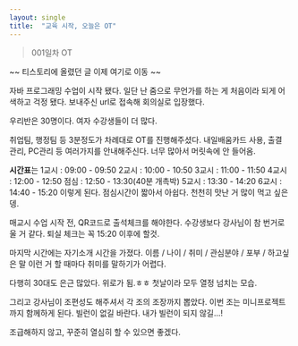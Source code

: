 ```yaml
---
layout: single
title:  "교육 시작, 오늘은 OT"
---
```



> 001일차 OT

~~ 티스토리에 올렸던 글 이제 여기로 이동 ~~


자바 프로그래밍 수업이 시작 됐다.
일단 난 줌으로 무언가를 하는 게 처음이라 되게 어색하고 걱정 됐다.
보내주신 url로 접속해 회의실로 입장했다.

 

우리반은 30명이다.
여자 수강생들이 더 많다.

 

취업팀, 행정팀 등 3분정도가 차례대로 OT를 진행해주셨다.
내일배움카드 사용, 출결 관리, PC관리 등 여러가지를 안내해주신다.
너무 많아서 머릿속에 안 들어옴.

 

**시간표**는
1교시 : 09:00 - 09:50
2교시 : 10:00 - 10:50
3교시 : 11:00 - 11:50
4교시 : 12:00 - 12:50
점심 : 12:50 - 13:30(40분 개촉박)
5교시 : 13:30 - 14:20
6교시 : 14:40 - 15:20
이렇게 된다. 점심시간이 짧아서 아쉽다. 천천히 맛난 거 많이 먹고 싶은뎅.

 

매교시 수업 시작 전, QR코드로 출석체크를 해야한다.
수강생보다 강사님이 참 번거로울 거 같다.
퇴실 체크는 꼭 15:20 이후에 할것.

 

마지막 시간에는 자기소개 시간을 가졌다.
이름 / 나이 / 취미 / 관심분야 / 포부 / 하고싶은 말
이런 거 할 때마다 취미를 말하기가 어렵다.

 

다행히 30대도 은근 많았다. 위로가 됨.ㅎㅎ
첫날이라 모두 열정 넘치는 모습.

 

그리고 강사님이 조편성도 해주셔서 각 조의 조장까지 뽑았다.
이번 조는 미니프로젝트까지 함께하게 된다.
빌런이 없길 바란다. 내가 빌런이 되지 않길...!

 

조급해하지 않고, 꾸준히 열심히 할 수 있으면 좋겠다.


